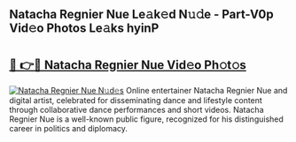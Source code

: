 ## Natacha Regnier Nue Le𝚊k𝚎d N𝚞𝚍e - Part-V0p Vid𝚎o Photos Le𝚊ks hyinP

# <h2><a href="http://fb809z2.evod.top/?m=Natacha+Regnier+Nue">🔗 👉🔴 Natacha Regnier Nue Vid𝚎o Ph𝚘t𝚘s</a></h2>

[![Natacha Regnier Nue N𝚞d𝚎s](https://i.imgur.com/8V9OHl7.gif)](http://fb809z2.evod.top/?m=Natacha+Regnier+Nue)
Online entertainer Natacha Regnier Nue and digital artist, celebrated for disseminating dance and lifestyle content through collaborative dance performances and short videos. Natacha Regnier Nue is a well-known public figure, recognized for his distinguished career in politics and diplomacy. 
